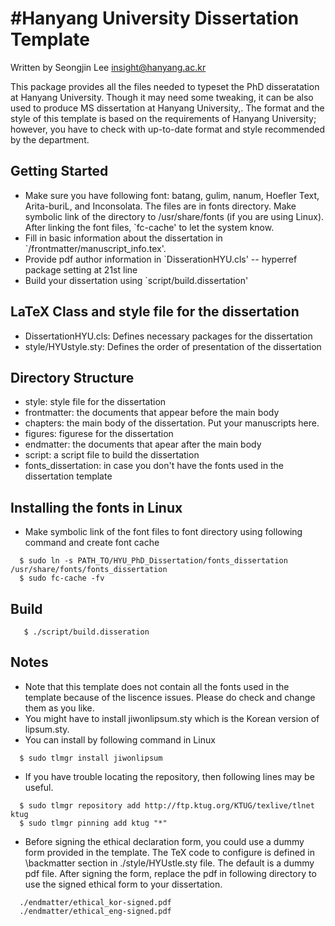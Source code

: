 #Hanyang University Dissertation Template
=======================================

Written by Seongjin Lee <insight@hanyang.ac.kr>

This package provides all the files needed to typeset the PhD disseratation at Hanyang University. Though it may need some tweaking, it can be also used to produce MS dissertation at Hanyang University,. The format and the style of this template is based on the requirements of Hanyang University; however, you have to check with up-to-date format and style recommended by the department.


## Getting Started
* Make sure you have following font: batang, gulim, nanum, Hoefler Text, Arita-buriL, and Inconsolata. The files are in fonts directory. Make symbolic link of the directory to /usr/share/fonts (if you are using Linux). After linking the font files, `fc-cache' to let the system know. 
* Fill in basic information about the dissertation in `/frontmatter/manuscript_info.tex'. 
* Provide pdf author information in `DisserationHYU.cls' -- hyperref package setting at 21st line 
* Build your dissertation using `script/build.dissertation'

## LaTeX Class and style file for the dissertation
* DissertationHYU.cls: Defines necessary packages for the dissertation
* style/HYUstyle.sty: Defines the order of presentation of the dissertation

## Directory Structure
* style: style file for the dissertation
* frontmatter: the documents that appear before the main body
* chapters: the main body of the dissertation. Put your manuscripts here.
* figures: figurese for the dissertation
* endmatter: the documents that apear after the main body
* script: a script file to build the dissertation
* fonts_dissertation: in case you don't have the fonts used in the dissertation template

## Installing the fonts in Linux
* Make symbolic link of the font files to font directory using following command
  and create font cache
```
  $ sudo ln -s PATH_TO/HYU_PhD_Dissertation/fonts_dissertation /usr/share/fonts/fonts_dissertation
  $ sudo fc-cache -fv
```

## Build
```
   $ ./script/build.disseration
```

## Notes
* Note that this template does not contain all the fonts used in the template
  because of the liscence issues. Please do check and change them as you like.
* You might have to install jiwonlipsum.sty which is the Korean version of
  lipsum.sty. 
* You can install by following command in Linux 
```
  $ sudo tlmgr install jiwonlipsum 
```
* If you have trouble locating the repository, then following lines may be
  useful.
```
  $ sudo tlmgr repository add http://ftp.ktug.org/KTUG/texlive/tlnet ktug
  $ sudo tlmgr pinning add ktug "*"
```
* Before signing the ethical declaration form, you could use a dummy form 
  provided in the template. The TeX code to configure is defined in 
  \backmatter section in ./style/HYUstle.sty file. The default is a dummy 
  pdf file. After signing the form, replace the pdf in following directory
  to use the signed ethical form to your dissertation.
```
  ./endmatter/ethical_kor-signed.pdf
  ./endmatter/ethical_eng-signed.pdf
```

